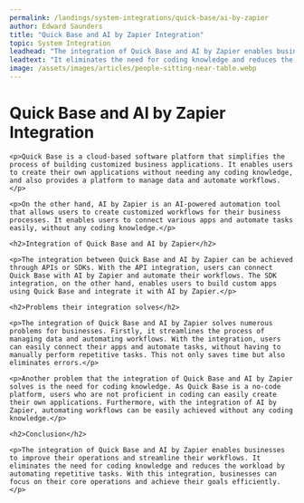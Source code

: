 ```yaml
---
permalink: /landings/system-integrations/quick-base/ai-by-zapier
author: Edward Saunders
title: "Quick Base and AI by Zapier Integration"
topic: System Integration
leadhead: "The integration of Quick Base and AI by Zapier enables businesses to improve their operations and streamline their workflows"
leadtext: "It eliminates the need for coding knowledge and reduces the workload by automating repetitive tasks. With this integration, businesses can focus on their core operations and achieve their goals efficiently."
image: /assets/images/articles/people-sitting-near-table.webp
---
```

<div class="arttext">
	<h1>Quick Base and AI by Zapier Integration</h1>

	<p>Quick Base is a cloud-based software platform that simplifies the process of building customized business applications. It enables users to create their own applications without needing any coding knowledge, and also provides a platform to manage data and automate workflows. </p>

	<p>On the other hand, AI by Zapier is an AI-powered automation tool that allows users to create customized workflows for their business processes. It enables users to connect various apps and automate tasks easily, without any coding knowledge.</p>

	<h2>Integration of Quick Base and AI by Zapier</h2>

	<p>The integration between Quick Base and AI by Zapier can be achieved through APIs or SDKs. With the API integration, users can connect Quick Base with AI by Zapier and automate their workflows. The SDK integration, on the other hand, enables users to build custom apps using Quick Base and integrate it with AI by Zapier.</p>

	<h2>Problems their integration solves</h2>

	<p>The integration of Quick Base and AI by Zapier solves numerous problems for businesses. Firstly, it streamlines the process of managing data and automating workflows. With the integration, users can easily connect their apps and automate tasks, without having to manually perform repetitive tasks. This not only saves time but also eliminates errors.</p>

	<p>Another problem that the integration of Quick Base and AI by Zapier solves is the need for coding knowledge. As Quick Base is a no-code platform, users who are not proficient in coding can easily create their own applications. Furthermore, with the integration of AI by Zapier, automating workflows can be easily achieved without any coding knowledge.</p>

	<h2>Conclusion</h2>

	<p>The integration of Quick Base and AI by Zapier enables businesses to improve their operations and streamline their workflows. It eliminates the need for coding knowledge and reduces the workload by automating repetitive tasks. With this integration, businesses can focus on their core operations and achieve their goals efficiently.</p>

</div>